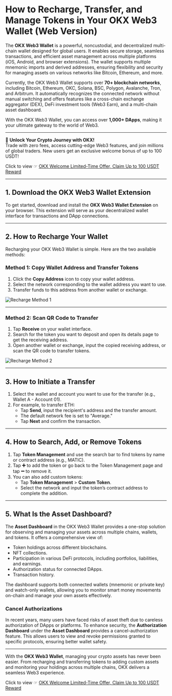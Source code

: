 # How to Recharge, Transfer, and Manage Tokens in Your OKX Web3 Wallet (Web Version)

The **OKX Web3 Wallet** is a powerful, noncustodial, and decentralized multi-chain wallet designed for global users. It enables secure storage, seamless transactions, and efficient asset management across multiple platforms (iOS, Android, and browser extensions). The wallet supports multiple mnemonic imports and derived addresses, ensuring flexibility and security for managing assets on various networks like Bitcoin, Ethereum, and more.

Currently, the OKX Web3 Wallet supports over **70+ blockchain networks**, including Bitcoin, Ethereum, OKC, Solana, BSC, Polygon, Avalanche, Tron, and Arbitrum. It automatically recognizes the connected network without manual switching and offers features like a cross-chain exchange aggregator (DEX), DeFi investment tools (Web3 Earn), and a multi-chain asset dashboard.

With the OKX Web3 Wallet, you can access over **1,000+ DApps**, making it your ultimate gateway to the world of Web3.

---

🚀 **Unlock Your Crypto Journey with OKX!**  
Trade with zero fees, access cutting-edge Web3 features, and join millions of global traders. New users get an exclusive welcome bonus of up to 100 USDT!  

Click to view ☞ [OKX Welcome Limited-Time Offer, Claim Up to 100 USDT Reward](https://bit.ly/OKXe)

---

## 1. Download the OKX Web3 Wallet Extension

To get started, download and install the **OKX Web3 Wallet Extension** on your browser. This extension will serve as your decentralized wallet interface for transactions and DApp connections.

---

## 2. How to Recharge Your Wallet

Recharging your OKX Web3 Wallet is simple. Here are the two available methods:

### Method 1: Copy Wallet Address and Transfer Tokens

1. Click the **Copy Address** icon to copy your wallet address.  
2. Select the network corresponding to the wallet address you want to use.  
3. Transfer funds to this address from another wallet or exchange.

![Recharge Method 1](https://www.okx.com/cdn/assets/plugins/announcements/contentful/tofttmniq0qv/2apdU0UidIfj9FHidAawoW/d40f7218adbfa79938ca6cbacc7225dd/Web3____02.png)

---

### Method 2: Scan QR Code to Transfer

1. Tap **Receive** on your wallet interface.  
2. Search for the token you want to deposit and open its details page to get the receiving address.  
3. Open another wallet or exchange, input the copied receiving address, or scan the QR code to transfer tokens.

![Recharge Method 2](https://www.okx.com/cdn/assets/plugins/announcements/contentful/tofttmniq0qv/5skBd2bz5SHNX6zNX6ZiEi/e825096d2faf95e687db55b1c936def1/Web3____04.png)

---

## 3. How to Initiate a Transfer

1. Select the wallet and account you want to use for the transfer (e.g., Wallet A - Account 01).  
2. For example, to transfer ETH:  
   - Tap **Send**, input the recipient's address and the transfer amount.  
   - The default network fee is set to "Average."  
   - Tap **Next** and confirm the transaction.

---

## 4. How to Search, Add, or Remove Tokens

1. Tap **Token Management** and use the search bar to find tokens by name or contract address (e.g., MATIC).  
2. Tap **➕** to add the token or go back to the Token Management page and tap **➖** to remove it.  
3. You can also add custom tokens:  
   - Tap **Token Management** > **Custom Token**.  
   - Select the network and input the token’s contract address to complete the addition.

---

## 5. What Is the Asset Dashboard?

The **Asset Dashboard** in the OKX Web3 Wallet provides a one-stop solution for observing and managing your assets across multiple chains, wallets, and tokens. It offers a comprehensive view of:

- Token holdings across different blockchains.  
- NFT collections.  
- Participation in various DeFi protocols, including portfolios, liabilities, and earnings.  
- Authorization status for connected DApps.  
- Transaction history.

The dashboard supports both connected wallets (mnemonic or private key) and watch-only wallets, allowing you to monitor smart money movements on-chain and manage your own assets effectively.

### Cancel Authorizations

In recent years, many users have faced risks of asset theft due to careless authorization of DApps or platforms. To enhance security, the **Authorization Dashboard** under the **Asset Dashboard** provides a cancel-authorization feature. This allows users to view and revoke permissions granted to specific protocols, ensuring better wallet safety.

---

With the **OKX Web3 Wallet**, managing your crypto assets has never been easier. From recharging and transferring tokens to adding custom assets and monitoring your holdings across multiple chains, OKX delivers a seamless Web3 experience.

Click to view ☞ [OKX Welcome Limited-Time Offer, Claim Up to 100 USDT Reward](https://bit.ly/OKXe)
